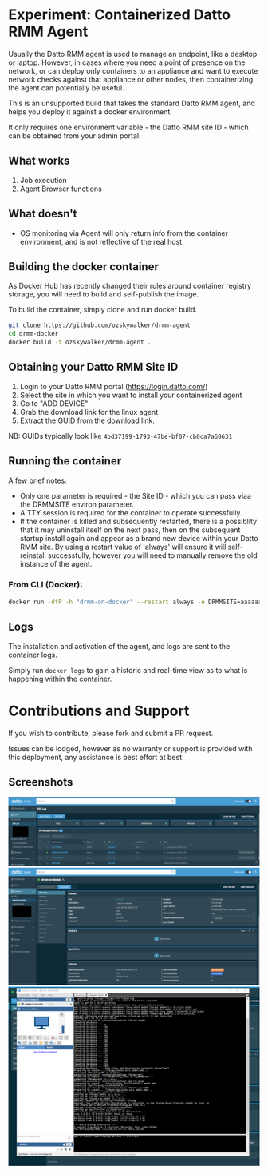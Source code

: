 # Experiment: Containerized Datto RMM Agent

Usually the Datto RMM agent is used to manage an endpoint, like a desktop or laptop.  However, in cases where you need a point of presence on the network, or can deploy only containers to an appliance and want to execute network checks against that appliance or other nodes, then containerizing the agent can potentially be useful.

This is an unsupported build that takes the standard Datto RMM agent, and helps you deploy it against a docker environment.

It only requires one environment variable - the Datto RMM site ID - which can be obtained from your admin portal.

## What works

1. Job execution
2. Agent Browser functions

## What doesn't

* OS monitoring via Agent will only return info from the container environment, and is not reflective of the real host. 

## Building the docker container

As Docker Hub has recently changed their rules around container registry storage, you will need to build and self-publish the image.

To build the container, simply clone and run docker build.

```bash
git clone https://github.com/ozskywalker/drmm-agent
cd drmm-docker
docker build -t ozskywalker/drmm-agent .
```

## Obtaining your Datto RMM Site ID

1. Login to your Datto RMM portal (https://login.datto.com/)
2. Select the site in which you want to install your containerized agent
3. Go to "ADD DEVICE"
4. Grab the download link for the linux agent
5. Extract the GUID from the download link.

NB: GUIDs typically look like `4bd37199-1793-47be-bf07-cb0ca7a60631`

## Running the container

A few brief notes:

* Only one parameter is required - the Site ID - which you can pass viaa the DRMMSITE environ parameter.
* A TTY session is required for the container to operate successfully.
* If the container is killed and subsequently restarted, there is a possiblity that it may  uninstall itself on the next pass, then on the subsequent startup install again and appear as a brand new device within your Datto RMM site.   By using a restart value of 'always' will ensure it will self-reinstall successfully, however you will need to manually remove the old instance of the agent.

### From CLI (Docker):

```bash
docker run -dtP -h "drmm-on-docker" --restart always -e DRMMSITE=aaaaaaaa-bbbb-cccc-dddd-eeeeeeeeeeee ozskywalker/drmm-agent
```

## Logs

The installation and activation of the agent, and logs are sent to the container logs.

Simply run `docker logs` to gain a historic and real-time view as to what is happening within the container.

# Contributions and Support

If you wish to contribute, please fork and submit a PR request.

Issues can be lodged, however as no warranty or support is provided with this deployment, any assistance is best effort at best.

## Screenshots

![containerized agent in site device list](docs/01_agent_in_site_device_list.png)
![containerized agent details](docs/02_agent_details.png)
![executing remote commands](docs/03_agentbrowser_remotecommands.png)
